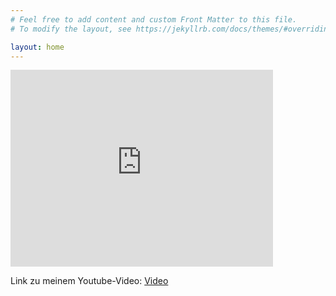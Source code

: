 ```yaml
---
# Feel free to add content and custom Front Matter to this file.
# To modify the layout, see https://jekyllrb.com/docs/themes/#overriding-theme-defaults

layout: home
---
```


<iframe width="420" height="315" src="http://www.youtube.com/embed/Iqiiu-rVV64" frameborder="0" allowfullscreen></iframe>

Link zu meinem Youtube-Video: [Video]([https://youtu.be/Iqiiu-rVV64)